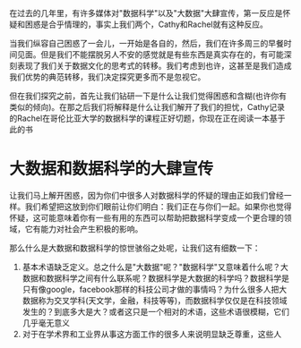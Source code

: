 在过去的几年里，有许多媒体对"数据科学"以及"大数据"大肆宣传，第一反应是怀疑和困惑是合乎情理的，事实上我们两个，Cathy和Rachel就有这种反应。

当我们纵容自己困惑了一会儿，一开始是各自的，然后，我们在许多周三的早餐时间见面。但是我们不能摆脱另人不安的感觉就是有些东西是真实存在的，有可能深刻表现了我们关于数据文化的思考式的转移。我们考虑到也许，这甚至是我们造成我们优势的典范转移，我们决定探究更多而不是忽视它。

但在我们探究之前，首先让我们钻研一下是什么让我们觉得困惑和含糊(也许你有类似的倾向)。在那之后我们将解释是什么让我们解开了我们的担忧，Cathy记录的Rachel在哥伦比亚大学的数据科学的课程正好切题，你现在正在阅读一本基于此的书

# 大数据和数据科学的大肆宣传
让我们马上解开困惑，因为你们中很多人对数据科学的怀疑的理由正如我们曾经一样。我们希望把这放到你们眼前让你们明白：我们正在与你们一起。如果你也觉得怀疑，这可能意味着你有一些有用的东西可以帮助把数据科学变成一个更合理的领域，它有能力对社会产生积极的影响。

那么什么是大数据和数据科学的惊世骇俗之处呢，让我们这有细数一下：
1. 基本术语缺乏定义。总之什么是"大数据"呢？"数据科学"又意味着什么呢？大数据和数据科学之间有什么联系呢？数据科学是大数据的科学吗？数据科学是只有像google，facebook那样的科技公司才做的事情吗？为什么很多人把大数据称为交叉学科(天文学，金融，科技等等)，而数据科学仅仅是在科技领域发生的？到底多大是大？或者这只是一个相对的术语，这些术语很模糊，它们几乎毫无意义
2. 对于在学术界和工业界从事这方面工作的很多人来说明显缺乏尊重，这些人